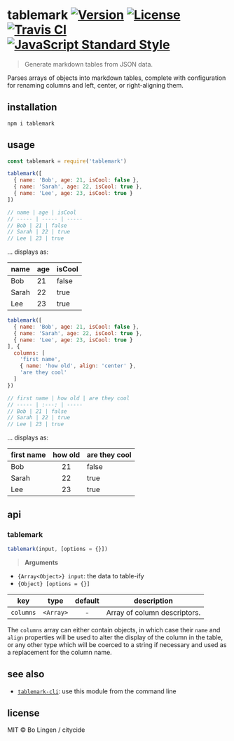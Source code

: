 # tablemark [![Version](https://img.shields.io/npm/v/tablemark.svg?style=flat-square)](https://www.npmjs.com/package/tablemark) [![License](https://img.shields.io/npm/l/tablemark.svg?style=flat-square)](https://www.npmjs.com/package/tablemark) [![Travis CI](https://img.shields.io/travis/citycide/tablemark.svg?style=flat-square)](https://travis-ci.org/citycide/tablemark) [![JavaScript Standard Style](https://img.shields.io/badge/code%20style-standard-brightgreen.svg?style=flat-square)](https://standardjs.com)

> Generate markdown tables from JSON data.

Parses arrays of objects into markdown tables, complete with configuration
for renaming columns and left, center, or right-aligning them.

## installation

```console
npm i tablemark
```

## usage

```js
const tablemark = require('tablemark')
```

```js
tablemark([
  { name: 'Bob', age: 21, isCool: false },
  { name: 'Sarah', age: 22, isCool: true },
  { name: 'Lee', age: 23, isCool: true }
])

// name | age | isCool
// ----- | ----- | -----
// Bob | 21 | false
// Sarah | 22 | true
// Lee | 23 | true
```

... displays as:

name | age | isCool
----- | ----- | -----
Bob | 21 | false
Sarah | 22 | true
Lee | 23 | true

```js
tablemark([
  { name: 'Bob', age: 21, isCool: false },
  { name: 'Sarah', age: 22, isCool: true },
  { name: 'Lee', age: 23, isCool: true }
], {
  columns: [
    'first name',
    { name: 'how old', align: 'center' },
    'are they cool'
  ]
})

// first name | how old | are they cool
// ----- | :---: | -----
// Bob | 21 | false
// Sarah | 22 | true
// Lee | 23 | true
```

... displays as:

first name | how old | are they cool
----- | :---: | -----
Bob | 21 | false
Sarah | 22 | true
Lee | 23 | true

## api

### tablemark
```js
tablemark(input, [options = {}])
```

> **Arguments**

- `{Array<Object>} input`: the data to table-ify
- `{Object} [options = {}]`

| key       | type      | default | description                  |
| :-------: | :-------: | :-----: | ---------------------------- |
| `columns` | `<Array>` | -       | Array of column descriptors. |

The `columns` array can either contain objects, in which case their
`name` and `align` properties will be used to alter the display of
the column in the table, or any other type which will be coerced
to a string if necessary and used as a replacement for the column
name.

## see also

- [`tablemark-cli`](https://github.com/citycide/tablemark-cli): use this module from the command line

## license

MIT © Bo Lingen / citycide
